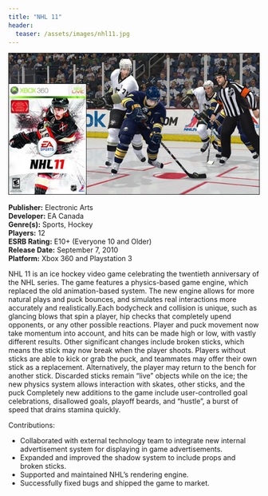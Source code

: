 ```yaml
---
title: "NHL 11"
header:
  teaser: /assets/images/nhl11.jpg
---
```


![NHL 11](/assets/images/nhl11.jpg)

**Publisher:** Electronic Arts  
**Developer:** EA Canada  
**Genre(s):** Sports, Hockey  
**Players:** 12  
**ESRB Rating:** E10+ (Everyone 10 and Older)  
**Release Date:** September 7, 2010  
**Platform:** Xbox 360 and Playstation 3  

NHL 11 is an ice hockey video game celebrating the twentieth anniversary of the NHL series. The game features a physics-based game engine, which replaced the old animation-based system. The new engine allows for more natural plays and puck bounces, and simulates real interactions more accurately and realistically.Each bodycheck and collision is unique, such as glancing blows that spin a player, hip checks that completely upend opponents, or any other possible reactions. Player and puck movement now take momentum into account, and hits can be made high or low, with vastly different results. Other significant changes include broken sticks, which means the stick may now break when the player shoots. Players without sticks are able to kick or grab the puck, and teammates may offer their own stick as a replacement. Alternatively, the player may return to the bench for another stick. Discarded sticks remain “live” objects while on the ice; the new physics system allows interaction with skates, other sticks, and the puck Completely new additions to the game include user-controlled goal celebrations, disallowed goals, playoff beards, and “hustle”, a burst of speed that drains stamina quickly.

Contributions:

- Collaborated with external technology team to integrate new internal advertisement system for displaying in game advertisements.
- Expanded and improved the shadow system to include props and broken sticks.
- Supported and maintained NHL’s rendering engine.
- Successfully fixed bugs and shipped the game to market.

